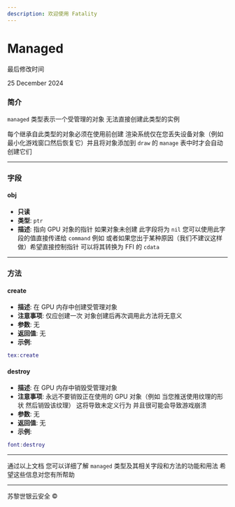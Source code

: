 ```yaml
---
description: 欢迎使用 Fatality
---
```


# Managed

最后修改时间

25 December 2024

### 简介

`managed` 类型表示一个受管理的对象 无法直接创建此类型的实例

每个继承自此类型的对象必须在使用前创建 渲染系统仅在您丢失设备对象（例如 最小化游戏窗口然后恢复它）并且将对象添加到 `draw` 的 `manage` 表中时才会自动创建它们

***

### 字段

#### obj

* **只读**
* **类型**: `ptr`
* **描述**: 指向 GPU 对象的指针 如果对象未创建 此字段将为 `nil` 您可以使用此字段的值直接传递给 `command` 例如 或者如果您出于某种原因（我们不建议这样做）希望直接控制指针 可以将其转换为 FFI 的 `cdata`

***

### 方法

#### create

* **描述**: 在 GPU 内存中创建受管理对象
* **注意事项**: 仅应创建一次 对象创建后再次调用此方法将无意义
* **参数**: 无
* **返回值**: 无
* **示例**:

```lua
tex:create
```

#### destroy

* **描述**: 在 GPU 内存中销毁受管理对象
* **注意事项**: 永远不要销毁正在使用的 GPU 对象（例如 当您推送使用纹理的形状 然后销毁该纹理） 这将导致未定义行为 并且很可能会导致游戏崩溃
* **参数**: 无
* **返回值**: 无
* **示例**:

```lua
font:destroy
```

***

通过以上文档 您可以详细了解 `managed` 类型及其相关字段和方法的功能和用法 希望这些信息对您有所帮助

***

苏黎世银云安全 ©
